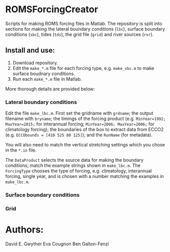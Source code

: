 # ROMSForcingCreator
Scripts for making ROMS forcing files in Matlab. The repository is split into sections for making the lateral boundary conditions (`lbc`), surface boundary conditions (`sbc`), tides (`tds`),  the grid file (`grid`) and river sources (`rvr`).

## Install and use:
1. Download repository.
2. Edit the `make_*.m` file for each forcing type, e.g. `make_sbc.m` to make surface boudnary conditions.
3. Run each `make_*.m` file in Matlab.

More thorough details are provided below:
### Lateral boundary conditions
Edit the file `make_lbc.m`. First set the gridname with `grdname`; the output filename with `bryname`; the timings of the forcing product (e.g. `MinYear=1992; MaxYear=2015;` for interannual forcing; `MinYear=2006; MaxYear=2006;` for climatology forcing); the boundaries of the box to extract data from ECCO2 (e.g. `ECCObounds = [410 525 80 125]`); and the `RunName` (for metadata).

You will also need to match the vertical stretching settings which you chose in the `*.in` file.

The `DataProduct` selects the source data for making the boundary conditions; match the example strings shown in `make_lbc.m`. The `ForcingType` chooses the type of forcing, e.g. climatology, interannual forcing, single year, and is chosen with a number matching the examples in `make_lbc.m`.
### Surface boundary conditions

### Grid



# Authors:
David E. Gwyther
Eva Cougnon
Ben Galton-Fenzi
